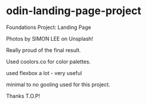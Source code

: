 # odin-landing-page-project
Foundations Project: Landing Page

Photos by SIMON LEE on Unsplash!

Really proud of the final result.

Used coolors.co for color palettes.

used flexbox a lot - very useful

minimal to no gooling used for this project.

Thanks T.O.P!
  